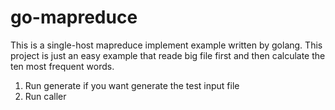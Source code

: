 # go-mapreduce
This is a single-host mapreduce implement example written by golang.
This project is just an easy example that reade big file first and then calculate the ten most frequent words.
1. Run generate if you want generate the test input file
2. Run caller
